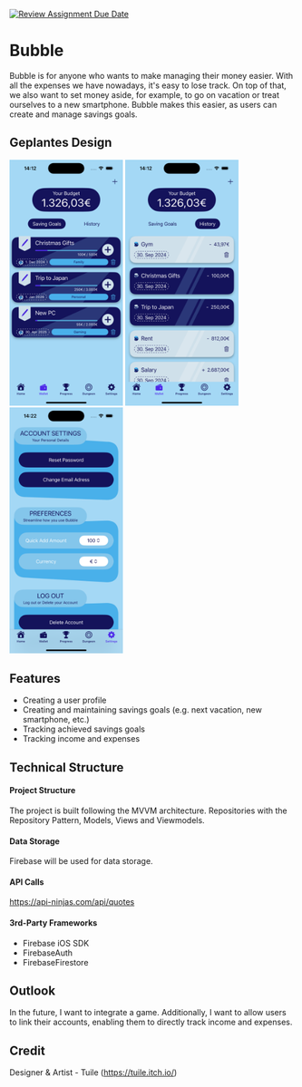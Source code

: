 [![Review Assignment Due Date](https://classroom.github.com/assets/deadline-readme-button-22041afd0340ce965d47ae6ef1cefeee28c7c493a6346c4f15d667ab976d596c.svg)](https://classroom.github.com/a/oXOEvXHr)
# Bubble

Bubble is for anyone who wants to make managing their money easier. With all the expenses we have nowadays,
it's easy to lose track. On top of that, we also want to set money aside, for example, to go on vacation or 
treat ourselves to a new smartphone. Bubble makes this easier, as users can create and manage savings goals.

## Geplantes Design
<p>
  <img src="./img/img1.png" width="200">
  <img src="./img/img2.png" width="200">
  <img src="./img/img3.png" width="200">
</p>

## Features

 - Creating a user profile
 - Creating and maintaining savings goals (e.g. next vacation, new smartphone, etc.)
 - Tracking achieved savings goals
 - Tracking income and expenses

## Technical Structure

#### Project Structure
The project is built following the MVVM architecture. Repositories with the Repository Pattern, Models, Views and Viewmodels.

#### Data Storage
Firebase will be used for data storage.

#### API Calls
https://api-ninjas.com/api/quotes

#### 3rd-Party Frameworks

- Firebase iOS SDK
- FirebaseAuth
- FirebaseFirestore

## Outlook
In the future, I want to integrate a game. Additionally, I want to allow users to link their accounts, enabling them to directly track income and expenses.

## Credit

Designer & Artist - Tuile (https://tuile.itch.io/)
